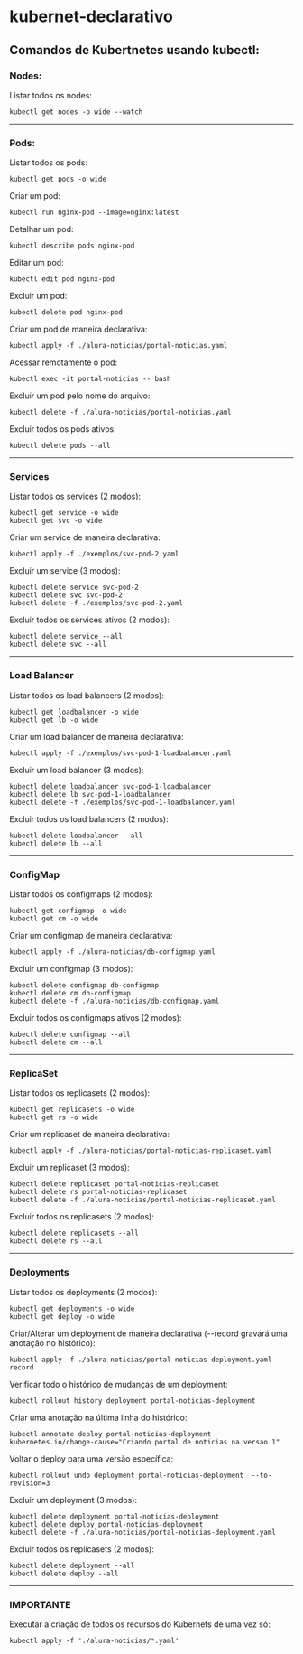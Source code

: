 # kubernet-declarativo

## Comandos de Kubertnetes usando kubectl:

### Nodes:

Listar todos os nodes:

    kubectl get nodes -o wide --watch 

---

### Pods:

Listar todos os pods:
    
    kubectl get pods -o wide

Criar um pod:

    kubectl run nginx-pod --image=nginx:latest

Detalhar um pod:
    
    kubectl describe pods nginx-pod

Editar um pod:  

    kubectl edit pod nginx-pod

Excluir um pod:

    kubectl delete pod nginx-pod

Criar um pod de maneira declarativa:

    kubectl apply -f ./alura-noticias/portal-noticias.yaml

Acessar remotamente o pod:

    kubectl exec -it portal-noticias -- bash

Excluir um pod pelo nome do arquivo:
    
    kubectl delete -f ./alura-noticias/portal-noticias.yaml

Excluir todos os pods ativos:

    kubectl delete pods --all


---

### Services

Listar todos os services (2 modos):

    kubectl get service -o wide
    kubectl get svc -o wide

Criar um service de maneira declarativa:

    kubectl apply -f ./exemplos/svc-pod-2.yaml

Excluir um service (3 modos):

    kubectl delete service svc-pod-2
    kubectl delete svc svc-pod-2
    kubectl delete -f ./exemplos/svc-pod-2.yaml

Excluir todos os services ativos (2 modos):

    kubectl delete service --all
    kubectl delete svc --all

---

### Load Balancer

Listar todos os load balancers (2 modos):
    
    kubectl get loadbalancer -o wide
    kubectl get lb -o wide

Criar um load balancer de maneira declarativa:
    
    kubectl apply -f ./exemplos/svc-pod-1-loadbalancer.yaml

Excluir um load balancer (3 modos):
    
    kubectl delete loadbalancer svc-pod-1-loadbalancer
    kubectl delete lb svc-pod-1-loadbalancer
    kubectl delete -f ./exemplos/svc-pod-1-loadbalancer.yaml

Excluir todos os load balancers (2 modos):
    
    kubectl delete loadbalancer --all
    kubectl delete lb --all
    
---

### ConfigMap

Listar todos os configmaps (2 modos):

    kubectl get configmap -o wide 
    kubectl get cm -o wide

Criar um configmap de maneira declarativa:
    
    kubectl apply -f ./alura-noticias/db-configmap.yaml

Excluir um configmap (3 modos):

    kubectl delete configmap db-configmap
    kubectl delete cm db-configmap
    kubectl delete -f ./alura-noticias/db-configmap.yaml

Excluir todos os configmaps ativos (2 modos):

    kubectl delete configmap --all
    kubectl delete cm --all

---

### ReplicaSet

Listar todos os replicasets (2 modos):

    kubectl get replicasets -o wide 
    kubectl get rs -o wide 

Criar um replicaset de maneira declarativa:

    kubectl apply -f ./alura-noticias/portal-noticias-replicaset.yaml

Excluir um replicaset (3 modos):

    kubectl delete replicaset portal-noticias-replicaset
    kubectl delete rs portal-noticias-replicaset
    kubectl delete -f ./alura-noticias/portal-noticias-replicaset.yaml

Excluir todos os replicasets (2 modos):

    kubectl delete replicasets --all
    kubectl delete rs --all
 
---

### Deployments

Listar todos os deployments (2 modos):

    kubectl get deployments -o wide 
    kubectl get deploy -o wide 

Criar/Alterar um deployment de maneira declarativa (--record gravará uma anotação no histórico):

    kubectl apply -f ./alura-noticias/portal-noticias-deployment.yaml --record

Verificar todo o histórico de mudanças de um deployment:

    kubectl rollout history deployment portal-noticias-deployment
 
Criar uma anotação na última linha do histórico:

    kubectl annotate deploy portal-noticias-deployment kubernetes.io/change-cause="Criando portal de noticias na versao 1"

Voltar o deploy para uma versão específica:

    kubectl rollout undo deployment portal-noticias-deployment  --to-revision=3
 
Excluir um deployment (3 modos):

    kubectl delete deployment portal-noticias-deployment
    kubectl delete deploy portal-noticias-deployment
    kubectl delete -f ./alura-noticias/portal-noticias-deployment.yaml

Excluir todos os replicasets (2 modos):

    kubectl delete deployment --all
    kubectl delete deploy --all

---

### IMPORTANTE

Executar a criação de todos os recursos do Kubernets de uma vez só: 
 
    kubectl apply -f './alura-noticias/*.yaml'

 

